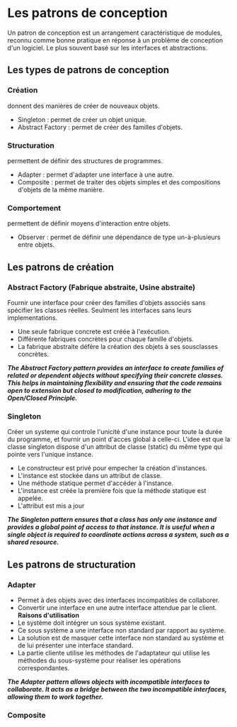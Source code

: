 # Les patrons de conception
Un patron de conception est un arrangement caractéristique de modules, reconnu comme bonne pratique en réponse à un problème de conception d'un logiciel. Le plus souvent basé sur les interfaces et abstractions. 

## Les types de patrons de conception

### Création
donnent des manières de créer de nouveaux objets.
- Singleton : permet de créer un objet unique.
- Abstract Factory : permet de créer des familles d'objets.

### Structuration
permettent de définir des structures de programmes.
- Adapter : permet d'adapter une interface à une autre.
- Composite : permet de traiter des objets simples et des compositions d'objets de la même manière.

### Comportement
permettent de définir moyens d'interaction entre objets.
- Observer : permet de définir une dépendance de type un-à-plusieurs entre objets.

## Les patrons de création
### Abstract Factory (Fabrique abstraite, Usine abstraite)
Fournir une interface pour créer des familles d'objets associés sans spécifier les classes réelles.
Seulment les interfaces sans leurs implementations.
- Une seule fabrique concrete est créée à l'exécution.
- Différente fabriques concrètes pour chaque famille d'objets.
- La fabrique abstraite défère la création des objets à ses sousclasses concrètes.


***The Abstract Factory pattern provides an interface to create families of related or dependent objects without specifying their concrete classes. This helps in maintaining flexibility and ensuring that the code remains open to extension but closed to modification, adhering to the Open/Closed Principle.***

### Singleton 
Créer un systeme qui controle l'unicité d'une instance pour toute la durée du programme, et fournir un point d'acces global à celle-ci.
L'idee est que la classe singleton dispose d'un attribut de classe (static) du même type qui pointe vers l'unique instance.
- Le constructeur est privé pour empecher la création d'instances.
- L'instance est stockée dans un attribut de classe.
- Une méthode statique permet d'accéder à l'instance.
- L'instance est créée la première fois que la méthode statique est appelée.
- L'attribut est mis a jour

***The Singleton pattern ensures that a class has only one instance and provides a global point of access to that instance. It is useful when a single object is required to coordinate actions across a system, such as a shared resource.***

## Les patrons de structuration
### Adapter 
- Permet à des objets avec des interfaces incompatibles de collaborer.
- Convertir une interface en une autre interface attendue par le client.
**Raisons d'utilisation**
- Le système doit intégrer un sous système existant.
- Ce sous système a une interface non standard par rapport au système.
- La solution est de masquer cette interface non standard au système et de lui présenter une interface standard.
- La partie cliente utilise les méthodes de l'adaptateur qui utilise les méthodes du sous-système pour réaliser les opérations correspondantes.

***The Adapter pattern allows objects with incompatible interfaces to collaborate. It acts as a bridge between the two incompatible interfaces, allowing them to work together.***

### Composite